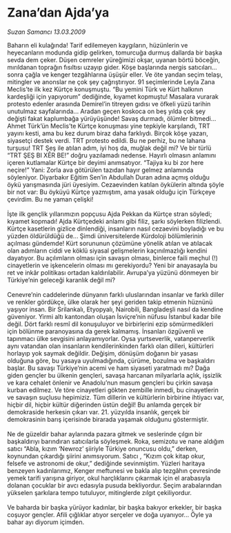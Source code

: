 # Zana’dan Ajda’ya

*Suzan Samancı 13.03.2009*

<div class="taraf_structure_2col_1zq">
<div class="margen_n">



 <p>Baharın eli kulağında! Tarif edilemeyen kaygıların, hüzünlerin ve heyecanların modunda gidip gelirken, tomurcuğa durmuş dallarda bir başka sevda dem çeker. Düşen cemreler yüreğimizi okşar, uyanan börtü böceğin, mırıldanan toprağın fısıltısı uzayıp gider. Köşe başlarında nergis satıcıları... sonra çağla ve kenger tezgâhlarına üşüşür eller. Ve öte yandan seçim telaşı, mitingler ve anonslar ne çok şey çağrıştırıyor. 91 seçimlerinde Leyla Zana Meclis’te ilk kez Kürtçe konuşmuştu. “Bu yemini Türk ve Kürt halkının kardeşliği için yapıyorum” dediğinde, kıyamet kopmuştu! Masalara vurarak protesto edenler arasında Demirel’in titreyen gıdısı ve öfkeli yüzü tarihin unutulmaz sayfalarında... Aradan geçen koskoca on beş yılda çok şey değişti fakat kaplumbağa yürüyüşünde! Savaş durmadı, ölümler bitmedi... Ahmet Türk’ün Meclis’te Kürtçe konuşması yine tepkiyle karşılandı, TRT yayını kesti, ama bu kez durum biraz daha farklıydı. Birçok köşe yazarı, siyasetçi destek verdi. TRT protesto edildi. Bu ne perhiz, bu ne lahana turşusu! TRT Şeş ile atılan adım, iyi hoş da, muğlak değil mi? Ve bir türlü “TRT ŞEŞ BI XÊR BE!” doğru yazılamadı nedense. Hayırlı olmasın anlamını içeren kutlamalar Kürtçe bir deyimi anımsatıyor. “Tajiya ku bi zor here neçire!” Yani: Zorla ava götürülen tazıdan hayır gelmez anlamında söyleniyor. Diyarbakır Eğitim Sen’in Abdullah Duran adına açmış olduğu öykü yarışmasında jüri üyesiyim. Cezaevinden katılan öykülerin altında şöyle bir not var: Bu öyküyü Kürtçe yazmıştım, ama yasak olduğu için Türkçeye çevirdim. Bu ne yaman çelişki! <br/><br/>İşte ilk gençlik yıllarımızın popçusu Ajda Pekkan da Kürtçe stran söyledi; kıyamet kopmadı! Ajda Kürtçedeki anlamı gibi filiz, şarkı söylerken filizlendi. Kürtçe kasetlerin gizlice dinlendiği, insanların nasıl cezaevini boyladığı ve bu yüzden öldürüldüğü de... Şimdi üniversitelerde Kürdoloji bölümlerinin açılması gündemde! Kürt sorununun çözümüne yönelik atılan ve atılacak olan adımların ciddi ve köklü siyasal gelişmelerin kaçınılmazlığı kendini dayatıyor. Bu açılımların olması için savaşın olması, binlerce faili meçhul (!) cinayetlerin ve işkencelerin olması mı gerekiyordu? Yeni bir anayasayla bu ret ve inkâr politikası ortadan kaldırılabilir. Avrupa’ya yüzünü dönmeyen bir Türkiye’nin geleceği karanlık değil mi? <br/><br/>Cenevre’nin caddelerinde dünyanın farklı uluslarından insanlar ve farklı diller ve renkler gördükçe, ülke olarak her şeyi geriden takip etmenin hüznünü yaşıyor insan. Bir Srilankalı, Etyopyalı, Nairobili, Bangladeşli nasıl da kendine güveniyor. Yirmi altı kantondan oluşan İsviçre’nin nüfusu İstanbul kadar bile değil. Dört farklı resmî dil konuşuluyor ve birbirlerini ezip sömürmedikleri için bölünme paranoyasına da gerek kalmamış. İnsanları özgüvenli ve tapınmacı ülke sevgisini anlayamıyorlar. Oysa yurtseverlik, vatanperverlik aynı vatandan olan insanların kendilerinkinden farklı olan dilleri, kültürleri horlayıp yok saymak değildir. Değişim, dönüşüm doğanın bir yasası olduğuna göre, bu yasaya uyulmadığında, çürüme, bozulma ve başkaldırı başlar. Bu savaşı Türkiye’nin acemi ve ham siyaseti yaratmadı mı? Dağa giden gençler bu ülkenin gençleri, savaşa harcanan milyarlarla açlık, işsizlik ve kara cehalet önlenir ve Anadolu’nun masum gençleri bu çirkin savaşa kurban edilmez. Ve töre cinayetleri gökten zembille inmedi, bu cinayetlerin ve savaşın suçlusu hepimiziz. Tüm dillerin ve kültürlerin birbirine ihtiyacı var, hiçbir dil, hiçbir kültür diğerinden üstün değil! Bu anlamda gerçek bir demokraside herkesin çıkarı var. 21. yüzyılda insanlık, gerçek bir demokrasinin barış içerisinde birarada yaşamak olduğunu göstermiştir. <br/><br/>Ne de güzeldir bahar aylarında pazara gitmek ve seslerinde çılgın bir başkaldırıyı barındıran satıcılarla söyleşmek. Roka, semizotu ve nane aldığım satıcı “Abla, kızım ‘Newroz’ şiiriyle Türkiye onuncusu oldu,” derken, koynundan çıkardığı şiirini anımsıyorum. Satıcı , “Kızım çok kitap okur, felsefe ve astronomi de okur,” dediğinde sevinmiştim. Yüzleri haritaya benzeyen kadınlarımız, Kenger meftunesi ve bakla alıp tezgâhın çevresinde yemek tarifi yarışına giriyor, okul harçlıklarını çıkarmak için el arabasıyla dolanan çocuklar bir avcı edasıyla pusuda bekliyordur. Seçim arabalarından yükselen şarkılara tempo tutuluyor, mitinglerde zılgıt çekiliyordur. <br/><br/>Ve baharda bir başka yürüyor kadınlar, bir başka bakıyor erkekler, bir başka coşuyor gençler. Afili çığlıklar atıyor serçeler ve doğa uyanıyor... Öyle ya bahar ayı diyorum içimden. </p>
<br/>
<br/>
<br/>



<br/>


<div id="taraf_not">
</div>

</div>


</div>
